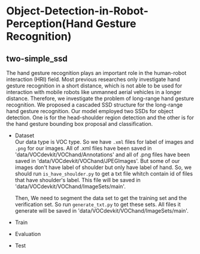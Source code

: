 # Object-Detection-in-Robot-Perception(Hand Gesture Recognition)
## two-simple_ssd  
The hand gesture recognition plays an important role in the human-robot interaction (HRI) field. Most previous researches only investigate hand gesture recognition in a short distance, which is not able to be used for interaction with mobile robots like unmanned aerial vehicles in a longer distance. Therefore, we investigate the problem of long-range hand gesture recognition. We proposed a cascaded SSD structure for the long-range hand gesture recognition. Our model employed two SSDs for object detection. One is for the head-shoulder region detection and the other is for the hand gesture bounding box proposal and classification.

* Dataset  
Our data type is VOC type. So we have `.xml` files for label of images and `.png` for our images. All of .xml files have been saved in 'data/VOCdevkit/VOChand/Annotations' and all of .png files have been saved in 'data/VOCdevkit/VOChand/JPEGImages'. But some of our images don't have label of shoulder but only have label of hand. So, we should run `is_have_shoulder.py` to get a txt file whitch contain id of files that have shoulder's label. This file will be saved in  'data/VOCdevkit/VOChand/ImageSets/main'.  

  Then, We need to segment the data set to get the training set and the verification set. So run `generate_txt.py` to get these sets. All files it generate will be saved in 'data/VOCdevkit/VOChand/ImageSets/main'.
* Train
* Evaluation
* Test
